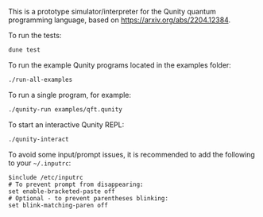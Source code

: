This is a prototype simulator/interpreter for the Qunity quantum programming language, based on https://arxiv.org/abs/2204.12384.

To run the tests:
```bash
dune test
```

To run the example Qunity programs located in the examples folder:
```bash
./run-all-examples
```

To run a single program, for example:
```bash
./qunity-run examples/qft.qunity
```

To start an interactive Qunity REPL:
```bash
./qunity-interact
```

To avoid some input/prompt issues, it is recommended to add the following to your `~/.inputrc`:
```inputrc
$include /etc/inputrc
# To prevent prompt from disappearing:
set enable-bracketed-paste off
# Optional - to prevent parentheses blinking:
set blink-matching-paren off
```
